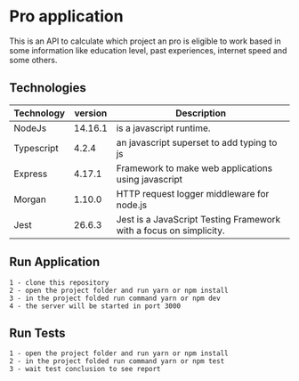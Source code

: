 # Pro application

This is an API to calculate which project an pro is eligible to work based in some information like education level, past experiences, internet speed and some others.

## Technologies

|Technology  |version | Description|
|------------|--------|------------|
| NodeJs     |14.16.1 | is a javascript runtime.|
| Typescript |4.2.4   | an javascript superset to add typing to js|
| Express    |4.17.1  | Framework to make web applications using javascript|
| Morgan     |1.10.0  | HTTP request logger middleware for node.js|
| Jest       |26.6.3  | Jest is a JavaScript Testing Framework with a focus on simplicity.|

## Run Application

    1 - clone this repository
    2 - open the project folder and run yarn or npm install
    3 - in the project folded run command yarn or npm dev
    4 - the server will be started in port 3000

## Run Tests

    1 - open the project folder and run yarn or npm install
    2 - in the project folded run command yarn or npm test
    3 - wait test conclusion to see report
